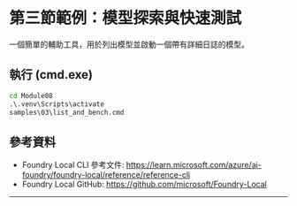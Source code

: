 <!--
CO_OP_TRANSLATOR_METADATA:
{
  "original_hash": "ed8edea2fc43898c2537130fb3ae6878",
  "translation_date": "2025-09-22T11:49:25+00:00",
  "source_file": "Module08/samples/03/README.md",
  "language_code": "tw"
}
-->
# 第三節範例：模型探索與快速測試

一個簡單的輔助工具，用於列出模型並啟動一個帶有詳細日誌的模型。

## 執行 (cmd.exe)
```cmd
cd Module08
.\.venv\Scripts\activate
samples\03\list_and_bench.cmd
```

## 參考資料
- Foundry Local CLI 參考文件: https://learn.microsoft.com/azure/ai-foundry/foundry-local/reference/reference-cli
- Foundry Local GitHub: https://github.com/microsoft/Foundry-Local

---

